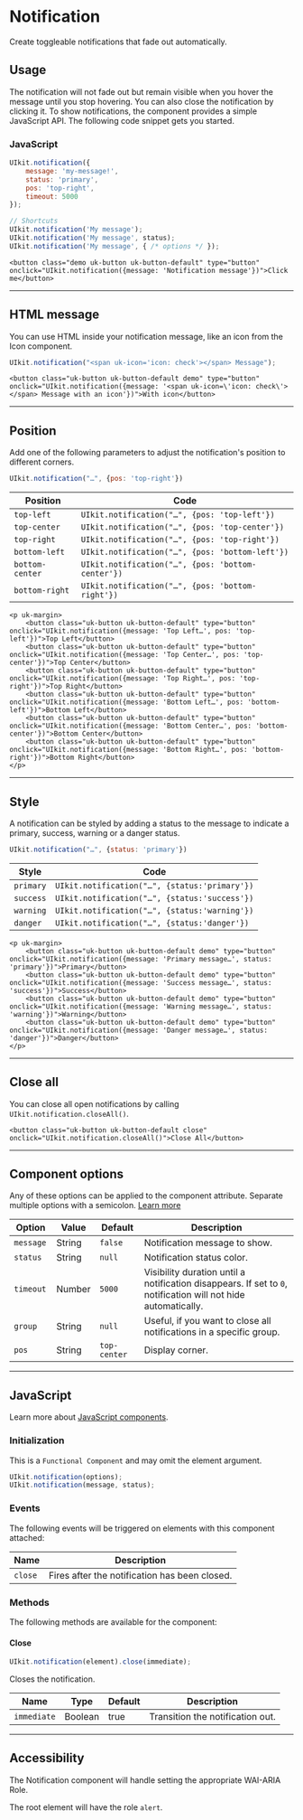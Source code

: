 # Notification

<p class="uk-text-lead">Create toggleable notifications that fade out automatically.</p>

## Usage

The notification will not fade out but remain visible when you hover the message until you stop hovering. You can also close the notification by clicking it. To show notifications, the component provides a simple JavaScript API. The following code snippet gets you started.

### JavaScript

```js
UIkit.notification({
    message: 'my-message!',
    status: 'primary',
    pos: 'top-right',
    timeout: 5000
});

// Shortcuts
UIkit.notification('My message');
UIkit.notification('My message', status);
UIkit.notification('My message', { /* options */ });
```

```example
<button class="demo uk-button uk-button-default" type="button" onclick="UIkit.notification({message: 'Notification message'})">Click me</button>

```

***

## HTML message

You can use HTML inside your notification message, like an icon from the Icon component.

```js
UIkit.notification("<span uk-icon='icon: check'></span> Message");
```

```example
<button class="uk-button uk-button-default demo" type="button" onclick="UIkit.notification({message: '<span uk-icon=\'icon: check\'></span> Message with an icon'})">With icon</button>

```

***

## Position

Add one of the following parameters to adjust the notification's position to different corners.


```js
UIkit.notification("…", {pos: 'top-right'})
```

| Position        | Code                                                |
|-----------------|-----------------------------------------------------|
| `top-left`      | `UIkit.notification("…", {pos: 'top-left'})`      |
| `top-center`    | `UIkit.notification("…", {pos: 'top-center'})`    |
| `top-right`     | `UIkit.notification("…", {pos: 'top-right'})`     |
| `bottom-left`   | `UIkit.notification("…", {pos: 'bottom-left'})`   |
| `bottom-center` | `UIkit.notification("…", {pos: 'bottom-center'})` |
| `bottom-right`  | `UIkit.notification("…", {pos: 'bottom-right'})`  |


```example
<p uk-margin>
    <button class="uk-button uk-button-default" type="button" onclick="UIkit.notification({message: 'Top Left…', pos: 'top-left'})">Top Left</button>
    <button class="uk-button uk-button-default" type="button" onclick="UIkit.notification({message: 'Top Center…', pos: 'top-center'})">Top Center</button>
    <button class="uk-button uk-button-default" type="button" onclick="UIkit.notification({message: 'Top Right…', pos: 'top-right'})">Top Right</button>
    <button class="uk-button uk-button-default" type="button" onclick="UIkit.notification({message: 'Bottom Left…', pos: 'bottom-left'})">Bottom Left</button>
    <button class="uk-button uk-button-default" type="button" onclick="UIkit.notification({message: 'Bottom Center…', pos: 'bottom-center'})">Bottom Center</button>
    <button class="uk-button uk-button-default" type="button" onclick="UIkit.notification({message: 'Bottom Right…', pos: 'bottom-right'})">Bottom Right</button>
</p>
```


***

## Style

A notification can be styled by adding a status to the message to indicate a primary, success, warning or a danger status.

```js
UIkit.notification("…", {status: 'primary'})
```

| Style     | Code                                            |
|-----------|-------------------------------------------------|
| `primary` | `UIkit.notification("…", {status:'primary'})` |
| `success` | `UIkit.notification("…", {status:'success'})` |
| `warning` | `UIkit.notification("…", {status:'warning'})` |
| `danger`  | `UIkit.notification("…", {status:'danger'})`  |

```example
<p uk-margin>
    <button class="uk-button uk-button-default demo" type="button" onclick="UIkit.notification({message: 'Primary message…', status: 'primary'})">Primary</button>
    <button class="uk-button uk-button-default demo" type="button" onclick="UIkit.notification({message: 'Success message…', status: 'success'})">Success</button>
    <button class="uk-button uk-button-default demo" type="button" onclick="UIkit.notification({message: 'Warning message…', status: 'warning'})">Warning</button>
    <button class="uk-button uk-button-default demo" type="button" onclick="UIkit.notification({message: 'Danger message…', status: 'danger'})">Danger</button>
</p>
```

***

## Close all

You can close all open notifications by calling `UIkit.notification.closeAll()`.

```example
<button class="uk-button uk-button-default close" onclick="UIkit.notification.closeAll()">Close All</button>

```

***

## Component options

Any of these options can be applied to the component attribute. Separate multiple options with a semicolon. [Learn more](javascript.md#component-configuration)

| Option     | Value  | Default      | Description                                                         |
|------------|--------|--------------|---------------------------------------------------------------------|
| `message ` | String | `false`      | Notification message to show.                                       |
| `status`   | String | `null`       | Notification status color.                                          |
| `timeout`  | Number | `5000`       | Visibility duration until a notification disappears. If set to `0`, notification will not hide automatically.               |
| `group`    | String | `null`       | Useful, if you want to close all notifications in a specific group. |
| `pos`      | String | `top-center` | Display corner.                                                     |

***

## JavaScript

Learn more about [JavaScript components](javascript.md#programmatic-use).

### Initialization

This is a `Functional Component` and may omit the element argument.

```js
UIkit.notification(options);
UIkit.notification(message, status);
```

### Events

The following events will be triggered on elements with this component attached:

| Name    | Description                                   |
|---------|-----------------------------------------------|
| `close` | Fires after the notification has been closed. |

### Methods

The following methods are available for the component:

#### Close

```js
UIkit.notification(element).close(immediate);
```

Closes the notification.

| Name        | Type    | Default | Description                      |
|-------------|---------|---------|----------------------------------|
| `immediate` | Boolean | true    | Transition the notification out. |

***

## Accessibility

The Notification component will handle setting the appropriate WAI-ARIA Role.

The root element will have the role `alert`.
